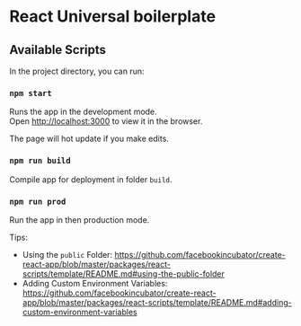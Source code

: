# React Universal boilerplate

## Available Scripts

In the project directory, you can run:

### `npm start`

Runs the app in the development mode.<br>
Open [http://localhost:3000](http://localhost:3000) to view it in the browser.

The page will hot update if you make edits.

### `npm run build`

Compile app for deployment in folder `build`.

### `npm run prod`

Run the app in then production mode.


Tips:
* Using the `public` Folder: https://github.com/facebookincubator/create-react-app/blob/master/packages/react-scripts/template/README.md#using-the-public-folder
* Adding Custom Environment Variables: https://github.com/facebookincubator/create-react-app/blob/master/packages/react-scripts/template/README.md#adding-custom-environment-variables
